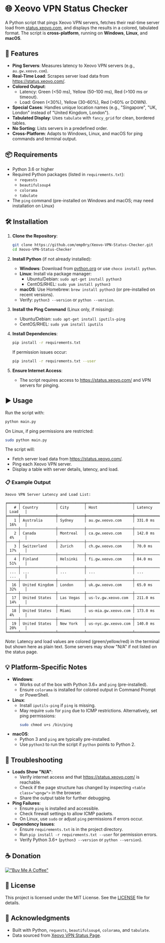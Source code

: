 # 🌐 Xeovo VPN Status Checker

A Python script that pings Xeovo VPN servers, fetches their real-time server load from [status.xeovo.com](https://status.xeovo.com/), and displays the results in a colored, tabulated format. The script is **cross-platform**, running on **Windows**, **Linux**, and **macOS**.

## 🚀 Features
- **Ping Servers**: Measures latency to Xeovo VPN servers (e.g., `au.gw.xeovo.com`).
- **Real-Time Load**: Scrapes server load data from https://status.xeovo.com/.
- **Colored Output**:
  - Latency: Green (<50 ms), Yellow (50–100 ms), Red (>100 ms or timeout).
  - Load: Green (<30%), Yellow (30–60%), Red (>60% or DOWN).
- **Special Cases**: Handles unique location names (e.g., "Singapore", "UK, London" instead of "United Kingdom, London").
- **Tabulated Display**: Uses `tabulate` with `fancy_grid` for clean, bordered tables.
- **No Sorting**: Lists servers in a predefined order.
- **Cross-Platform**: Adapts to Windows, Linux, and macOS for ping commands and terminal output.

## 📦 Requirements
- Python 3.6 or higher
- Required Python packages (listed in `requirements.txt`):
  - `requests`
  - `beautifulsoup4`
  - `colorama`
  - `tabulate`
- The `ping` command (pre-installed on Windows and macOS; may need installation on Linux)

## 🛠️ Installation
1. **Clone the Repository**:
   ```bash
   git clone https://github.com/emp0ry/Xeovo-VPN-Status-Checker.git
   cd Xeovo-VPN-Status-Checker
   ```

2. **Install Python** (if not already installed):
   - **Windows**: Download from [python.org](https://www.python.org/) or use `choco install python`.
   - **Linux**: Install via package manager:
     - Ubuntu/Debian: `sudo apt-get install python3`
     - CentOS/RHEL: `sudo yum install python3`
   - **macOS**: Use Homebrew: `brew install python3` (or pre-installed on recent versions).
   - Verify: `python3 --version` or `python --version`.

3. **Install the Ping Command** (Linux only, if missing):
   - Ubuntu/Debian: `sudo apt-get install iputils-ping`
   - CentOS/RHEL: `sudo yum install iputils`

4. **Install Dependencies**:
   ```bash
   pip install -r requirements.txt
   ```
   If permission issues occur:
   ```bash
   pip install -r requirements.txt --user
   ```

5. **Ensure Internet Access**:
   - The script requires access to https://status.xeovo.com/ and VPN servers for pinging.

## ▶️ Usage
Run the script with:
```bash
python main.py
```
On Linux, if ping permissions are restricted:
```bash
sudo python main.py
```

The script will:
- Fetch server load data from https://status.xeovo.com/.
- Ping each Xeovo VPN server.
- Display a table with server details, latency, and load.

### 📋 Example Output
```
Xeovo VPN Server Latency and Load List:

╒═════╤════════════════╤════════════╤═════════════════════╤═══════════╤════════╕
│   # │ Country        │ City       │ Host                │ Latency   │ Load   │
╞═════╪════════════════╪════════════╪═════════════════════╪═══════════╪════════╡
│   1 │ Australia      │ Sydney     │ au.gw.xeovo.com     │ 331.0 ms  │ 16%    │
├─────┼────────────────┼────────────┼─────────────────────┼───────────┼────────┤
│   2 │ Canada         │ Montreal   │ ca.gw.xeovo.com     │ 142.0 ms  │ 4%     │
├─────┼────────────────┼────────────┼─────────────────────┼───────────┼────────┤
│   3 │ Switzerland    │ Zurich     │ ch.gw.xeovo.com     │ 70.0 ms   │ 17%    │
├─────┼────────────────┼────────────┼─────────────────────┼───────────┼────────┤
│   4 │ Finland        │ Helsinki   │ fi.gw.xeovo.com     │ 84.0 ms   │ 51%    │
├─────┼────────────────┼────────────┼─────────────────────┼───────────┼────────┤
│ ... │ ...            │ ...        │ ...                 │ ...       │ ...    │
├─────┼────────────────┼────────────┼─────────────────────┼───────────┼────────┤
│  16 │ United Kingdom │ London     │ uk.gw.xeovo.com     │ 65.0 ms   │ 32%    │
├─────┼────────────────┼────────────┼─────────────────────┼───────────┼────────┤
│  17 │ United States  │ Las Vegas  │ us-lv.gw.xeovo.com  │ 211.0 ms  │ 14%    │
├─────┼────────────────┼────────────┼─────────────────────┼───────────┼────────┤
│  18 │ United States  │ Miami      │ us-mia.gw.xeovo.com │ 173.0 ms  │ 4%     │
├─────┼────────────────┼────────────┼─────────────────────┼───────────┼────────┤
│  19 │ United States  │ New York   │ us-nyc.gw.xeovo.com │ 140.0 ms  │ 20%    │
╘═════╧════════════════╧════════════╧═════════════════════╧═══════════╧════════╛
```
*Note*: Latency and load values are colored (green/yellow/red) in the terminal but shown here as plain text. Some servers may show "N/A" if not listed on the status page.

## 💡 Platform-Specific Notes
- **Windows**:
  - Works out of the box with Python 3.6+ and `ping` (pre-installed).
  - Ensure `colorama` is installed for colored output in Command Prompt or PowerShell.
- **Linux**:
  - Install `iputils-ping` if `ping` is missing.
  - May require `sudo` for `ping` due to ICMP restrictions. Alternatively, set ping permissions:
    ```bash
    sudo chmod u+s /bin/ping
    ```
- **macOS**:
  - Python 3 and `ping` are typically pre-installed.
  - Use `python3` to run the script if `python` points to Python 2.

## 🧰 Troubleshooting
- **Loads Show "N/A"**:
  - Verify internet access and that https://status.xeovo.com/ is reachable.
  - Check if the page structure has changed by inspecting `<table class="vpngw">` in the browser.
  - Share the output table for further debugging.
- **Ping Failures**:
  - Ensure `ping` is installed and accessible.
  - Check firewall settings to allow ICMP packets.
  - On Linux, use `sudo` or adjust `ping` permissions if errors occur.
- **Dependency Issues**:
  - Ensure `requirements.txt` is in the project directory.
  - Run `pip install -r requirements.txt --user` for permission errors.
  - Verify Python 3.6+ (`python3 --version` or `python --version`).

## ☕ Donation
[!["Buy Me A Coffee"](https://www.buymeacoffee.com/assets/img/custom_images/orange_img.png)](https://www.buymeacoffee.com/emp0ry)

## 📄 License
This project is licensed under the MIT License. See the [LICENSE](LICENSE) file for details.

## 🙌 Acknowledgments
- Built with Python, `requests`, `beautifulsoup4`, `colorama`, and `tabulate`.
- Data sourced from [Xeovo VPN Status Page](https://status.xeovo.com/).
